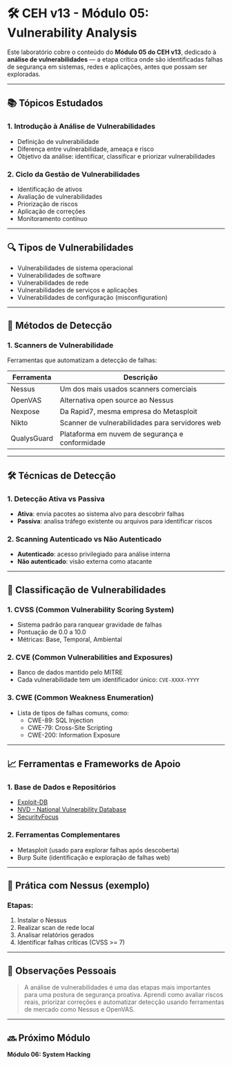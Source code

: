 # 🛠️ CEH v13 - Módulo 05: Vulnerability Analysis

Este laboratório cobre o conteúdo do **Módulo 05 do CEH v13**, dedicado à **análise de vulnerabilidades** — a etapa crítica onde são identificadas falhas de segurança em sistemas, redes e aplicações, antes que possam ser exploradas.

---

## 📚 Tópicos Estudados

### 1. Introdução à Análise de Vulnerabilidades
- Definição de vulnerabilidade
- Diferença entre vulnerabilidade, ameaça e risco
- Objetivo da análise: identificar, classificar e priorizar vulnerabilidades

### 2. Ciclo da Gestão de Vulnerabilidades
- Identificação de ativos
- Avaliação de vulnerabilidades
- Priorização de riscos
- Aplicação de correções
- Monitoramento contínuo

---

## 🔍 Tipos de Vulnerabilidades
- Vulnerabilidades de sistema operacional
- Vulnerabilidades de software
- Vulnerabilidades de rede
- Vulnerabilidades de serviços e aplicações
- Vulnerabilidades de configuração (misconfiguration)

---

## 🧪 Métodos de Detecção

### 1. Scanners de Vulnerabilidade
Ferramentas que automatizam a detecção de falhas:

| Ferramenta     | Descrição                                  |
|----------------|---------------------------------------------|
| Nessus         | Um dos mais usados scanners comerciais      |
| OpenVAS        | Alternativa open source ao Nessus           |
| Nexpose        | Da Rapid7, mesma empresa do Metasploit      |
| Nikto          | Scanner de vulnerabilidades para servidores web |
| QualysGuard    | Plataforma em nuvem de segurança e conformidade |

---

## 🛠️ Técnicas de Detecção

### 1. Detecção Ativa vs Passiva
- **Ativa**: envia pacotes ao sistema alvo para descobrir falhas
- **Passiva**: analisa tráfego existente ou arquivos para identificar riscos

### 2. Scanning Autenticado vs Não Autenticado
- **Autenticado**: acesso privilegiado para análise interna
- **Não autenticado**: visão externa como atacante

---

## 🔐 Classificação de Vulnerabilidades

### 1. CVSS (Common Vulnerability Scoring System)
- Sistema padrão para ranquear gravidade de falhas
- Pontuação de 0.0 a 10.0
- Métricas: Base, Temporal, Ambiental

### 2. CVE (Common Vulnerabilities and Exposures)
- Banco de dados mantido pelo MITRE
- Cada vulnerabilidade tem um identificador único: `CVE-XXXX-YYYY`

### 3. CWE (Common Weakness Enumeration)
- Lista de tipos de falhas comuns, como:
  - CWE-89: SQL Injection
  - CWE-79: Cross-Site Scripting
  - CWE-200: Information Exposure

---

## 📈 Ferramentas e Frameworks de Apoio

### 1. Base de Dados e Repositórios
- [Exploit-DB](https://www.exploit-db.com/)
- [NVD - National Vulnerability Database](https://nvd.nist.gov/)
- [SecurityFocus](https://www.securityfocus.com/)

### 2. Ferramentas Complementares
- Metasploit (usado para explorar falhas após descoberta)
- Burp Suite (identificação e exploração de falhas web)

---

## 💪 Prática com Nessus (exemplo)

### Etapas:
1. Instalar o Nessus
2. Realizar scan de rede local
3. Analisar relatórios gerados
4. Identificar falhas críticas (CVSS >= 7)

---

## 🧠 Observações Pessoais

> A análise de vulnerabilidades é uma das etapas mais importantes para uma postura de segurança proativa. Aprendi como avaliar riscos reais, priorizar correções e automatizar detecção usando ferramentas de mercado como Nessus e OpenVAS.

---

## 🔜 Próximo Módulo
**Módulo 06: System Hacking**

